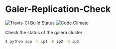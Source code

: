 # Galer-Replication-Check

![Travis-CI Build Status](https://travis-ci.org/TheCodeEngine/Galer-Replication-Check.svg?branch=develop "Travis-CI")
[![Code Climate](https://codeclimate.com/github/TheCodeEngine/Galer-Replication-Check/badges/gpa.svg)](https://codeclimate.com/github/TheCodeEngine/Galer-Replication-Check)

Check the status of the galera cluster

```sh
$ python app -h ip1 -h ip2 -h ip3
```


